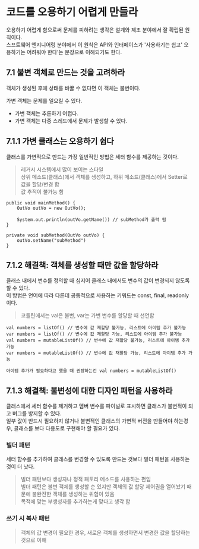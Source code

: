# 코드를 오용하기 어렵게 만들라

오용하기 어렵게 함으로써 문제를 피하려는 생각은 설계와 제조 분야에서 잘 확립된 원칙이다.  
스프트웨어 엔지니어링 분야에서 이 원칙은 API와 인터페이스가 '사용하기는 쉽고' 오용하기는 어려워야 한다'는 문장으로 이해되기도 한다.  

## 7.1 불변 객체로 만드는 것을 고려하라

객체가 생성된 후에 상태를 바꿀 수 없다면 이 객체는 불변이다.  

가변 객체는 문제를 일으킬 수 있다.  
- 가변 객체는 추론하기 어렵다.  
- 가변 객체는 다중 스레드에서 문제가 발생할 수 있다.

## 7.1.1 가변 클래스는 오용하기 쉽다

클래스를 가변적으로 만드는 가장 일반적인 방법은 세터 함수를 제공하는 것이다.  

> 레거시 시스템에서 많이 보이는 스타일  
> 상위 메소드(클래스)에서 객체를 생성하고, 하위 메소드(클래스)에서 Setter로 값을 할당/변경 함  
> 값 추적이 불가능 함  
```
public void mainMethod() {
    OutVo outVo = new OutVo();
    
    System.out.println(outVo.getName()) // subMethod가 출력 됨
}

private void subMethod(OutVo outVo) {
    outVo.setName("subMethod")
}
```

## 7.1.2 해결책: 객체를 생성할 때만 값을 할당하라

클래스 내에서 변수를 정의할 때 심지어 클래스 내에서도 변수의 값이 변경되지 않도록 할 수 있다.  
이 방법은 언어에 따라 다른데 공통적으로 사용하는 키워드는 const, final, readonly이다.  

> 코틀린에서는 val은 불변, var는 가변 변수를 할당할 때 선언함

```
val numbers = listOf() // 변수에 값 재할당 불가능, 리스트에 아이템 추가 불가능
var numbers = listOf() // 변수에 값 재할당 가능, 리스트에 아이템 추가 불가능
val numbers = mutableListOf() // 변수에 값 재할당 불가능, 리스트에 아이템 추가 가능
var numbers = mutableListOf() // 변수에 값 재할당 가능, 리스트에 아이템 추가 가능

아이템 추가가 필요하다고 했을 때 권장하는건 val numbers = mutableListOf()
```

## 7.1.3 해결책: 불변성에 대한 디자인 패턴을 사용하라

클래스에서 세터 함수를 제거하고 멤버 변수를 파이널로 표시하면 클래스가 불변적이 되고 버그를 방지할 수 있다.  
일부 값이 반드시 필요하지 않거나 불변적인 클래스의 가변적 버전을 만들어야 하는경우, 클래스를 보다 다용도로 구현해야 할 필요가 있다.  

### 빌더 패턴

세터 함수를 추가하여 클래스를 변경할 수 있도록 만드는 것보다 빌더 패턴을 사용하는 것이 더 낫다.  

> 빌더 패턴보다 생성자나 정적 패토리 메소드를 사용하는 편임  
> 빌더 패턴은 불변 객체를 생성할 순 있지만 객체의 값 할당 제어권을 열어놨기 때문에 불완전한 객체를 생성하는 위험이 있음  
> 목적에 맞는 부생성자를 추가하는게 맞다고 생각 함  

### 쓰기 시 복사 패턴

> 객체의 값 변경이 필요한 경우, 새로운 객체를 생성하면서 변경한 값을 할당하는 것으로 이해
